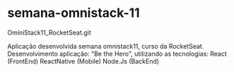 # semana-omnistack-11
OminiStack11_RocketSeat.git

Aplicação desenvolvida semana omnistack11, curso da RocketSeat. Desenvolvimento aplicação: "Be the Hero", utilizando as tecnologias: React (FrontEnd) ReactNative (Mobile) Node.Js (BackEnd)
